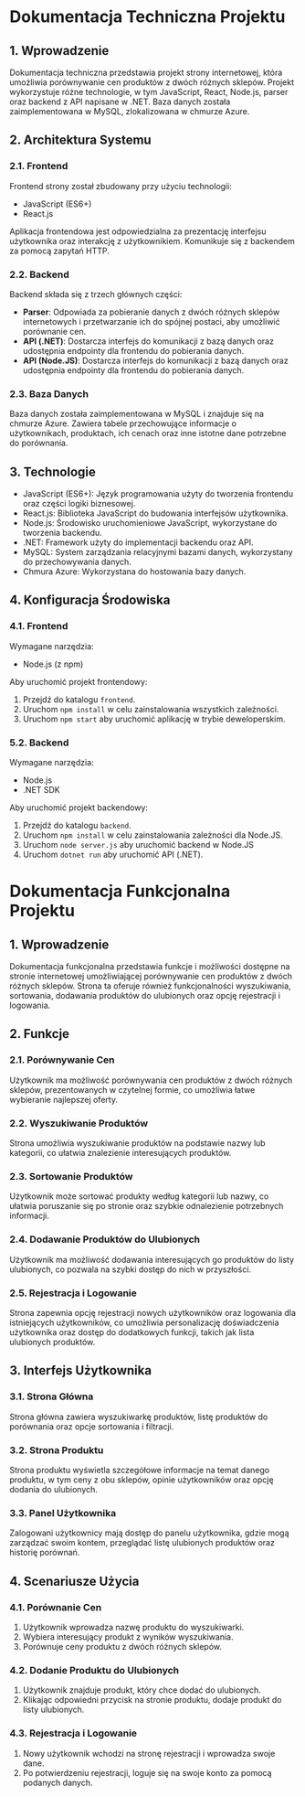 # Dokumentacja Techniczna Projektu

## 1. Wprowadzenie

Dokumentacja techniczna przedstawia projekt strony internetowej, która umożliwia porównywanie cen produktów z dwóch różnych sklepów. Projekt wykorzystuje różne technologie, w tym JavaScript, React, Node.js, parser oraz backend z API napisane w .NET. Baza danych została zaimplementowana w MySQL, zlokalizowana w chmurze Azure.

## 2. Architektura Systemu

### 2.1. Frontend

Frontend strony został zbudowany przy użyciu technologii:

- JavaScript (ES6+)
- React.js

Aplikacja frontendowa jest odpowiedzialna za prezentację interfejsu użytkownika oraz interakcję z użytkownikiem. Komunikuje się z backendem za pomocą zapytań HTTP.

### 2.2. Backend

Backend składa się z trzech głównych części:

- **Parser**: Odpowiada za pobieranie danych z dwóch różnych sklepów internetowych i przetwarzanie ich do spójnej postaci, aby umożliwić porównanie cen.
- **API (.NET)**: Dostarcza interfejs do komunikacji z bazą danych oraz udostępnia endpointy dla frontendu do pobierania danych.
- **API (Node.JS)**: Dostarcza interfejs do komunikacji z bazą danych oraz udostępnia endpointy dla frontendu do pobierania danych.

### 2.3. Baza Danych

Baza danych została zaimplementowana w MySQL i znajduje się na chmurze Azure. Zawiera tabele przechowujące informacje o użytkownikach, produktach, ich cenach oraz inne istotne dane potrzebne do porównania.

## 3. Technologie

- JavaScript (ES6+): Język programowania użyty do tworzenia frontendu oraz części logiki biznesowej.
- React.js: Biblioteka JavaScript do budowania interfejsów użytkownika.
- Node.js: Środowisko uruchomieniowe JavaScript, wykorzystane do tworzenia backendu.
- .NET: Framework użyty do implementacji backendu oraz API.
- MySQL: System zarządzania relacyjnymi bazami danych, wykorzystany do przechowywania danych.
- Chmura Azure: Wykorzystana do hostowania bazy danych.

## 4. Konfiguracja Środowiska

### 4.1. Frontend

Wymagane narzędzia:

- Node.js (z npm)

Aby uruchomić projekt frontendowy:

1. Przejdź do katalogu `frontend`.
2. Uruchom `npm install` w celu zainstalowania wszystkich zależności.
3. Uruchom `npm start` aby uruchomić aplikację w trybie deweloperskim.

### 5.2. Backend

Wymagane narzędzia:

- Node.js
- .NET SDK

Aby uruchomić projekt backendowy:

1. Przejdź do katalogu `backend`.
2. Uruchom `npm install` w celu zainstalowania zależności dla Node.JS.
3. Uruchom `node server.js` aby uruchomić backend w Node.JS
4. Uruchom `dotnet run` aby uruchomić API (.NET).




# Dokumentacja Funkcjonalna Projektu

## 1. Wprowadzenie

Dokumentacja funkcjonalna przedstawia funkcje i możliwości dostępne na stronie internetowej umożliwiającej porównywanie cen produktów z dwóch różnych sklepów. Strona ta oferuje również funkcjonalności wyszukiwania, sortowania, dodawania produktów do ulubionych oraz opcję rejestracji i logowania.

## 2. Funkcje

### 2.1. Porównywanie Cen

Użytkownik ma możliwość porównywania cen produktów z dwóch różnych sklepów, prezentowanych w czytelnej formie, co umożliwia łatwe wybieranie najlepszej oferty.

### 2.2. Wyszukiwanie Produktów

Strona umożliwia wyszukiwanie produktów na podstawie nazwy lub kategorii, co ułatwia znalezienie interesujących produktów.

### 2.3. Sortowanie Produktów

Użytkownik może sortować produkty według kategorii lub nazwy, co ułatwia poruszanie się po stronie oraz szybkie odnalezienie potrzebnych informacji.

### 2.4. Dodawanie Produktów do Ulubionych

Użytkownik ma możliwość dodawania interesujących go produktów do listy ulubionych, co pozwala na szybki dostęp do nich w przyszłości.

### 2.5. Rejestracja i Logowanie

Strona zapewnia opcję rejestracji nowych użytkowników oraz logowania dla istniejących użytkowników, co umożliwia personalizację doświadczenia użytkownika oraz dostęp do dodatkowych funkcji, takich jak lista ulubionych produktów.

## 3. Interfejs Użytkownika

### 3.1. Strona Główna

Strona główna zawiera wyszukiwarkę produktów, listę produktów do porównania oraz opcje sortowania i filtracji.

### 3.2. Strona Produktu

Strona produktu wyświetla szczegółowe informacje na temat danego produktu, w tym ceny z obu sklepów, opinie użytkowników oraz opcję dodania do ulubionych.

### 3.3. Panel Użytkownika

Zalogowani użytkownicy mają dostęp do panelu użytkownika, gdzie mogą zarządzać swoim kontem, przeglądać listę ulubionych produktów oraz historię porównań.

## 4. Scenariusze Użycia

### 4.1. Porównanie Cen

1. Użytkownik wprowadza nazwę produktu do wyszukiwarki.
2. Wybiera interesujący produkt z wyników wyszukiwania.
3. Porównuje ceny produktu z dwóch różnych sklepów.

### 4.2. Dodanie Produktu do Ulubionych

1. Użytkownik znajduje produkt, który chce dodać do ulubionych.
2. Klikając odpowiedni przycisk na stronie produktu, dodaje produkt do listy ulubionych.

### 4.3. Rejestracja i Logowanie

1. Nowy użytkownik wchodzi na stronę rejestracji i wprowadza swoje dane.
2. Po potwierdzeniu rejestracji, loguje się na swoje konto za pomocą podanych danych.
